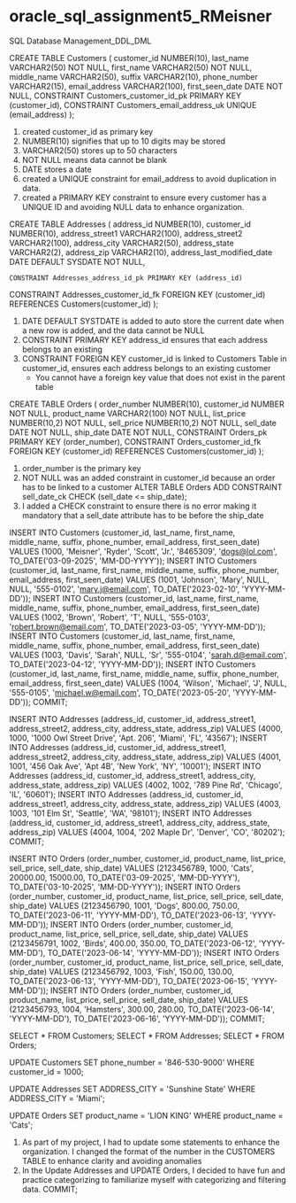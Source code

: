 # oracle_sql_assignment5_RMeisner
SQL Database Management_DDL_DML

CREATE TABLE Customers ( 
    customer_id NUMBER(10),
    last_name VARCHAR2(50) NOT NULL, 
    first_name VARCHAR2(50) NOT NULL, 
    middle_name VARCHAR2(50), 
    suffix VARCHAR2(10), 
    phone_number VARCHAR2(15), 
    email_address VARCHAR2(100), 
    first_seen_date DATE NOT NULL,
    CONSTRAINT Customers_customer_id_pk PRIMARY KEY (customer_id),
    CONSTRAINT Customers_email_address_uk UNIQUE (email_address)
);
1. created customer_id as primary key
2. NUMBER(10) signifies that up to 10 digits may be stored
3. VARCHAR2(50) stores up to 50 characters
4. NOT NULL means data cannot be blank
5. DATE stores a date
6. created a UNIQUE constraint for email_address to avoid duplication in data.
7. created a PRIMARY KEY constraint to ensure every customer has a UNIQUE ID and avoiding NULL data to enhance organization.

CREATE TABLE Addresses ( 
    address_id NUMBER(10), 
    customer_id NUMBER(10), 
    address_street1 VARCHAR2(100), 
    address_street2 VARCHAR2(100), 
    address_city VARCHAR2(50), 
    address_state VARCHAR2(2), 
    address_zip VARCHAR2(10), 
    address_last_modified_date DATE DEFAULT SYSDATE NOT NULL, 
    
    CONSTRAINT Addresses_address_id_pk PRIMARY KEY (address_id)
    
  CONSTRAINT Addresses_customer_id_fk FOREIGN KEY (customer_id)
    REFERENCES Customers(customer_id) 
);
1. DATE DEFAULT SYSTDATE is added to auto store the current date when a new row is added, and the data cannot be NULL
2. CONSTRAINT PRIMARY KEY address_id ensures that each address belongs to an existing
3. CONSTRAINT FOREIGN KEY customer_id is linked to Customers Table in customer_id, ensures each address belongs to an existing customer
   - You cannot have a foreign key value that does not exist in the parent table

CREATE TABLE Orders ( 
    order_number NUMBER(10), 
    customer_id NUMBER NOT NULL, 
    product_name VARCHAR2(100) NOT NULL, 
    list_price NUMBER(10,2) NOT NULL, 
    sell_price NUMBER(10,2) NOT NULL, 
    sell_date DATE NOT NULL, 
    ship_date DATE NOT NULL, 
    CONSTRAINT Orders_pk PRIMARY KEY (order_number),
    CONSTRAINT Orders_customer_id_fk FOREIGN KEY (customer_id)
        REFERENCES Customers(customer_id)
);
1. order_number is the primary key
2. NOT NULL was an added constraint in customer_id because an order has to be linked to a customer
ALTER TABLE Orders
ADD CONSTRAINT sell_date_ck CHECK (sell_date <= ship_date);
1. I added a CHECK constraint to ensure there is no error making it mandatory that a sell_date attribute has to be before the ship_date

INSERT INTO Customers (customer_id, last_name, first_name, middle_name, suffix, phone_number, email_address, first_seen_date)
VALUES (1000, 'Meisner', 'Ryder', 'Scott', 'Jr.', '8465309', 'dogs@lol.com', TO_DATE('03-09-2025', 'MM-DD-YYYY'));
INSERT INTO Customers (customer_id, last_name, first_name, middle_name, suffix, phone_number, email_address, first_seen_date)
VALUES (1001, 'Johnson', 'Mary', NULL, NULL, '555-0102', 'mary.j@email.com', TO_DATE('2023-02-10', 'YYYY-MM-DD'));
INSERT INTO Customers (customer_id, last_name, first_name, middle_name, suffix, phone_number, email_address, first_seen_date)
VALUES (1002, 'Brown', 'Robert', 'T', NULL, '555-0103', 'robert.brown@email.com', TO_DATE('2023-03-05', 'YYYY-MM-DD'));
INSERT INTO Customers (customer_id, last_name, first_name, middle_name, suffix, phone_number, email_address, first_seen_date)
VALUES (1003, 'Davis', 'Sarah', NULL, 'Sr', '555-0104', 'sarah.d@email.com', TO_DATE('2023-04-12', 'YYYY-MM-DD'));
INSERT INTO Customers (customer_id, last_name, first_name, middle_name, suffix, phone_number, email_address, first_seen_date)
VALUES (1004, 'Wilson', 'Michael', 'J', NULL, '555-0105', 'michael.w@email.com', TO_DATE('2023-05-20', 'YYYY-MM-DD'));
COMMIT;

INSERT INTO Addresses (address_id, customer_id, address_street1, address_street2, address_city, address_state, address_zip)
VALUES (4000, 1000, '1000 Owl Street Drive', 'Apt. 206', 'Miami', 'FL', '43567');
INSERT INTO Addresses (address_id, customer_id, address_street1, address_street2, address_city, address_state, address_zip)
VALUES (4001, 1001, '456 Oak Ave', 'Apt 4B', 'New York', 'NY', '10001');
INSERT INTO Addresses (address_id, customer_id, address_street1, address_city, address_state, address_zip)
VALUES (4002, 1002, '789 Pine Rd', 'Chicago', 'IL', '60601');
INSERT INTO Addresses (address_id, customer_id, address_street1, address_city, address_state, address_zip)
VALUES (4003, 1003, '101 Elm St', 'Seattle', 'WA', '98101');
INSERT INTO Addresses (address_id, customer_id, address_street1, address_city, address_state, address_zip)
VALUES (4004, 1004, '202 Maple Dr', 'Denver', 'CO', '80202');
COMMIT;

INSERT INTO Orders (order_number, customer_id, product_name, list_price, sell_price, sell_date, ship_date)
VALUES (2123456789, 1000, 'Cats', 20000.00, 15000.00, TO_DATE('03-09-2025', 'MM-DD-YYYY'), TO_DATE('03-10-2025', 'MM-DD-YYYY'));
INSERT INTO Orders (order_number, customer_id, product_name, list_price, sell_price, sell_date, ship_date)
VALUES (2123456790, 1001, 'Dogs', 800.00, 750.00, TO_DATE('2023-06-11', 'YYYY-MM-DD'), TO_DATE('2023-06-13', 'YYYY-MM-DD'));
INSERT INTO Orders (order_number, customer_id, product_name, list_price, sell_price, sell_date, ship_date)
VALUES (2123456791, 1002, 'Birds', 400.00, 350.00, TO_DATE('2023-06-12', 'YYYY-MM-DD'), TO_DATE('2023-06-14', 'YYYY-MM-DD'));
INSERT INTO Orders (order_number, customer_id, product_name, list_price, sell_price, sell_date, ship_date)
VALUES (2123456792, 1003, 'Fish', 150.00, 130.00, TO_DATE('2023-06-13', 'YYYY-MM-DD'), TO_DATE('2023-06-15', 'YYYY-MM-DD'));
INSERT INTO Orders (order_number, customer_id, product_name, list_price, sell_price, sell_date, ship_date)
VALUES (2123456793, 1004, 'Hamsters', 300.00, 280.00, TO_DATE('2023-06-14', 'YYYY-MM-DD'), TO_DATE('2023-06-16', 'YYYY-MM-DD'));
COMMIT;

SELECT * FROM Customers;
SELECT * FROM Addresses;
SELECT * FROM Orders;

UPDATE Customers
SET phone_number = '846-530-9000'
WHERE customer_id = 1000;

UPDATE Addresses
SET ADDRESS_CITY = 'Sunshine State'
WHERE ADDRESS_CITY = 'Miami';

UPDATE Orders
SET product_name = 'LION KING'
WHERE product_name = 'Cats';

1. As part of my project, I had to update some statements to enhance the organization. I changed the format of the number in the CUSTOMERS TABLE to enhance clarity and avoiding anomalies
2. In the Update Addresses and UPDATE Orders, I decided to have fun and practice categorizing to familiarize myself with categorizing and filtering data. 
COMMIT;
